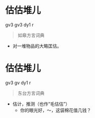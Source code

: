# 估估堆儿
gv3 gv3 dy1 r
> 如皋方言词典
- 对一堆物品的大略匡估。

# 估估堆儿
gv3 gv dy1 r
> 东台方言词典
- 估计，推测（也作“毛估估”）
  - 你的眼光好，～，这袋棉花值几钱？
